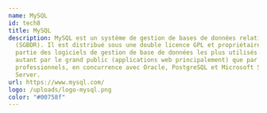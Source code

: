 ```yaml
---
name: MySQL
id: tech8
title: MySQL
description: MySQL est un système de gestion de bases de données relationnelles
  (SGBDR). Il est distribué sous une double licence GPL et propriétaire. Il fait
  partie des logiciels de gestion de base de données les plus utilisés au monde,
  autant par le grand public (applications web principalement) que par des
  professionnels, en concurrence avec Oracle, PostgreSQL et Microsoft SQL
  Server.
url: https://www.mysql.com/
logo: /uploads/logo-mysql.png
color: "#00758f"
---
```

